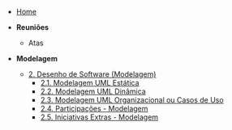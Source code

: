 <!-- docs/_sidebar.md -->

- [Home](/)

- **Reuniões**
  - Atas

- **Modelagem**
  - [2. Desenho de Software (Modelagem)](/Modelagem/index.md)
    - [2.1. Modelagem UML Estática](/Modelagem/ModelagemEstatica/index.md)
    - [2.2. Modelagem UML Dinâmica](/Modelagem/ModelagemDinamica/index.md)
    - [2.3. Modelagem UML Organizacional ou Casos de Uso](/Modelagem/ModelagemOrganizacionalCasosDeUso/index.md)
    - [2.4. Participações - Modelagem](/Modelagem/2.4.ParticipacoesModelagem.md)
    - [2.5. Iniciativas Extras - Modelagem](/Modelagem/2.5.IniciativasExtras.md)
